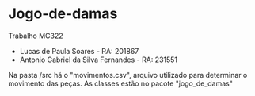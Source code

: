 # Jogo-de-damas
  Trabalho MC322
  
  - Lucas de Paula Soares - RA: 201867<br/>
  - Antonio Gabriel da Silva Fernandes - RA: 231551
  
  
  Na pasta /src há o "movimentos.csv", arquivo utilizado para determinar o movimento das peças.
  As classes estão no pacote "jogo_de_damas"
 
